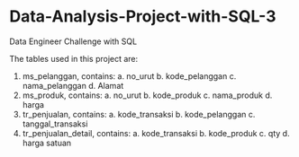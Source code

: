 # Data-Analysis-Project-with-SQL-3
Data Engineer Challenge with SQL

The tables used in this project are:
1. ms_pelanggan, contains:
a. no_urut
b. kode_pelanggan
c. nama_pelanggan
d. Alamat
2. ms_produk, contains:
a. no_urut
b. kode_produk
c. nama_produk
d. harga
3. tr_penjualan, contains:
a. kode_transaksi
b. kode_pelanggan
c. tanggal_transaksi
4. tr_penjualan_detail, contains:
a. kode_transaksi
b. kode_produk
c. qty
d. harga satuan
